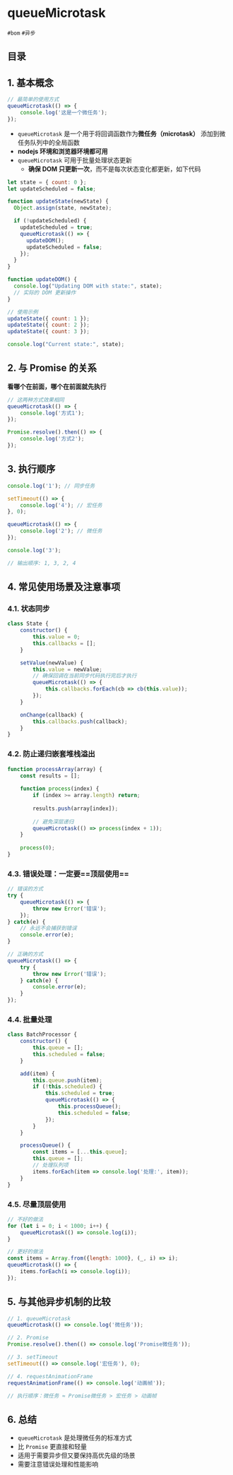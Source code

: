 
# queueMicrotask

`#bom` `#异步` 


## 目录
<!-- toc -->
 ## 1. 基本概念 

```javascript
// 最简单的使用方式
queueMicrotask(() => {
    console.log('这是一个微任务');
});
```

- `queueMicrotask` 是一个用于将回调函数作为**微任务（microtask）** 添加到微任务队列中的全局函数
- **nodejs 环境和浏览器环境都可用**
- `queueMicrotask` 可用于批量处理状态更新
	- **确保 DOM 只更新一次**，而不是每次状态变化都更新，如下代码

```javascript hl:9,22,23,24
let state = { count: 0 };
let updateScheduled = false;

function updateState(newState) {
  Object.assign(state, newState);

  if (!updateScheduled) {
    updateScheduled = true;
    queueMicrotask(() => {
      updateDOM();
      updateScheduled = false;
    });
  }
}

function updateDOM() {
  console.log("Updating DOM with state:", state);
  // 实际的 DOM 更新操作
}

// 使用示例
updateState({ count: 1 });
updateState({ count: 2 });
updateState({ count: 3 });

console.log("Current state:", state);
```

## 2. 与 Promise 的关系

**看哪个在前面，哪个在前面就先执行**

```javascript
// 这两种方式效果相同
queueMicrotask(() => {
    console.log('方式1');
});

Promise.resolve().then(() => {
    console.log('方式2');
});
```

## 3. 执行顺序

```javascript
console.log('1'); // 同步任务

setTimeout(() => {
    console.log('4'); // 宏任务
}, 0);

queueMicrotask(() => {
    console.log('2'); // 微任务
});

console.log('3'); 

// 输出顺序: 1, 3, 2, 4
```

## 4. 常见使用场景及注意事项

### 4.1. 状态同步

```javascript
class State {
    constructor() {
        this.value = 0;
        this.callbacks = [];
    }

    setValue(newValue) {
        this.value = newValue;
        // 确保回调在当前同步代码执行完后才执行
        queueMicrotask(() => {
            this.callbacks.forEach(cb => cb(this.value));
        });
    }

    onChange(callback) {
        this.callbacks.push(callback);
    }
}
```

### 4.2. 防止递归嵌套堆栈溢出

```javascript
function processArray(array) {
    const results = [];
    
    function process(index) {
        if (index >= array.length) return;
        
        results.push(array[index]);
        
        // 避免深层递归
        queueMicrotask(() => process(index + 1));
    }
    
    process(0);
}
```

### 4.3. 错误处理：一定要==顶层使用==

```javascript hl:11
// 错误的方式
try {
    queueMicrotask(() => {
        throw new Error('错误');
    });
} catch(e) {
    // 永远不会捕获到错误
    console.error(e);
}

// 正确的方式
queueMicrotask(() => {
    try {
        throw new Error('错误');
    } catch(e) {
        console.error(e);
    }
});
```

### 4.4. 批量处理

```javascript
class BatchProcessor {
    constructor() {
        this.queue = [];
        this.scheduled = false;
    }

    add(item) {
        this.queue.push(item);
        if (!this.scheduled) {
            this.scheduled = true;
            queueMicrotask(() => {
                this.processQueue();
                this.scheduled = false;
            });
        }
    }

    processQueue() {
        const items = [...this.queue];
        this.queue = [];
        // 处理队列项
        items.forEach(item => console.log('处理:', item));
    }
}
```

### 4.5. 尽量顶层使用

```javascript hl:1,6
// 不好的做法
for (let i = 0; i < 1000; i++) {
    queueMicrotask(() => console.log(i));
}

// 更好的做法
const items = Array.from({length: 1000}, (_, i) => i);
queueMicrotask(() => {
    items.forEach(i => console.log(i));
});
```

## 5. 与其他异步机制的比较

```javascript
// 1. queueMicrotask
queueMicrotask(() => console.log('微任务'));

// 2. Promise
Promise.resolve().then(() => console.log('Promise微任务'));

// 3. setTimeout
setTimeout(() => console.log('宏任务'), 0);

// 4. requestAnimationFrame
requestAnimationFrame(() => console.log('动画帧'));

// 执行顺序：微任务 ≈ Promise微任务 > 宏任务 > 动画帧
```

## 6. 总结

- `queueMicrotask` 是处理微任务的标准方式
- 比 `Promise` 更直接和轻量
- 适用于需要异步但又要保持高优先级的场景
- 需要注意错误处理和性能影响